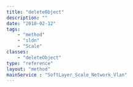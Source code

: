 ```yaml
---
title: "deleteObject"
description: ""
date: "2018-02-12"
tags:
    - "method"
    - "sldn"
    - "Scale"
classes:
    - "deleteObject"
type: "reference"
layout: "method"
mainService : "SoftLayer_Scale_Network_Vlan"
---
```

